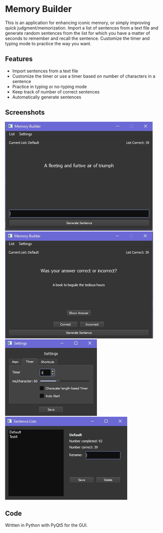 # Memory Builder

This is an application for enhancing iconic memory, or simply improving quick judgment/memorization. 
Import a list of sentences from a text file and generate random sentences from the list for which you have a matter of seconds to remember and recall the sentence.
Customize the timer and typing mode to practice the way you want.

## Features

- Import sentences from a text file
- Customize the timer or use a timer based on number of characters in a sentence
- Practice in typing or no-typing mode
- Keep track of number of correct sentences
- Automatically generate sentences

## Screenshots

![Main window](images/dashboard.jpg)
![No-typing mode](images/dashboard2.jpg)
![User settings](images/user_settings.jpg)
![List settings](images/list_settings.jpg)

## Code

Written in Python with PyQt5 for the GUI.